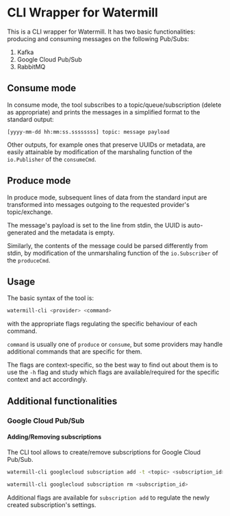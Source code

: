 # CLI Wrapper for Watermill

This is a CLI wrapper for Watermill. It has two basic functionalities: producing and consuming messages on the following
Pub/Subs:

1. Kafka
2. Google Cloud Pub/Sub
3. RabbitMQ

## Consume mode

In consume mode, the tool subscribes to a topic/queue/subscription (delete as appropriate) and prints the messages
in a simplified format to the standard output:

```
[yyyy-mm-dd hh:mm:ss.ssssssss] topic: message payload
```

Other outputs, for example ones that preserve UUIDs or metadata, are easily attainable by modification
of the marshaling function of the `io.Publisher` of the `consumeCmd`.

## Produce mode

In produce mode, subsequent lines of data from the standard input are transformed into messages outgoing to the requested
provider's topic/exchange. 

The message's payload is set to the line from stdin, the UUID is auto-generated and the metadata is empty.

Similarly, the contents of the message could be parsed differently from stdin, by modification
of the unmarshaling function of the `io.Subscriber` of the `produceCmd`.

## Usage

The basic syntax of the tool is:

```bash
watermill-cli <provider> <command>
```

with the appropriate flags regulating the specific behaviour of each command.

`command` is usually one of `produce` or `consume`, but some providers may handle additional commands
that are specific for them.

The flags are context-specific, so the best way to find out about them is to use the `-h` flag and study 
which flags are available/required for the specific context and act accordingly.

## Additional functionalities

### Google Cloud Pub/Sub

#### Adding/Removing subscriptions

The CLI tool allows to create/remove subscriptions for Google Cloud Pub/Sub.

```bash
watermill-cli googlecloud subscription add -t <topic> <subscription_id>

watermill-cli googlecloud subscription rm <subscription_id>
```

Additional flags are available for `subscription add` to regulate the newly created subscription's settings.
